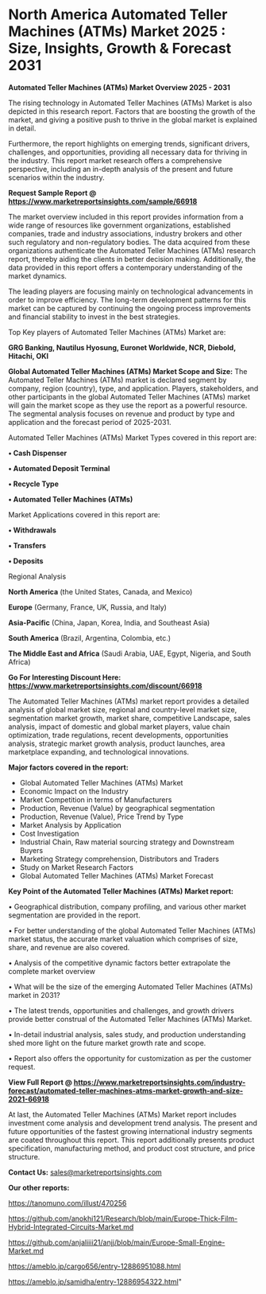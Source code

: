 # North America Automated Teller Machines (ATMs) Market 2025 : Size, Insights, Growth & Forecast 2031

<Strong> Automated Teller Machines (ATMs) Market Overview 2025 - 2031</strong>

The rising technology in Automated Teller Machines (ATMs) Market is also depicted in this research report. Factors that are boosting the growth of the market, and giving a positive push to thrive in the global market is explained in detail.

Furthermore, the report highlights on emerging trends, significant drivers, challenges, and opportunities, providing all necessary data for thriving in the industry. This report market research offers a comprehensive perspective, including an in-depth analysis of the present and future scenarios within the industry.

<strong>Request Sample Report @ <a href=https://www.marketreportsinsights.com/sample/66918>https://www.marketreportsinsights.com/sample/66918</a></strong>

The market overview included in this report provides information from a wide range of resources like government organizations, established companies, trade and industry associations, industry brokers and other such regulatory and non-regulatory bodies. The data acquired from these organizations authenticate the Automated Teller Machines (ATMs) research report, thereby aiding the clients in better decision making. Additionally, the data provided in this report offers a contemporary understanding of the market dynamics.

The leading players are focusing mainly on technological advancements in order to improve efficiency. The long-term development patterns for this market can be captured by continuing the ongoing process improvements and financial stability to invest in the best strategies.

Top Key players of Automated Teller Machines (ATMs) Market are:

<strong>GRG Banking, Nautilus Hyosung, Euronet Worldwide, NCR, Diebold, Hitachi, OKI</strong>

<strong><b>Global Automated Teller Machines (ATMs) Market Scope and Size:</b></strong>
The Automated Teller Machines (ATMs) market is declared segment by company, region (country), type, and application. Players, stakeholders, and other participants in the global Automated Teller Machines (ATMs) market will gain the market scope as they use the report as a powerful resource. The segmental analysis focuses on revenue and product by type and application and the forecast period of 2025-2031.

Automated Teller Machines (ATMs) Market Types covered in this report are:

<strong>• Cash Dispenser

• Automated Deposit Terminal

• Recycle Type

• Automated Teller Machines (ATMs)</strong>

Market Applications covered in this report are:

<strong>• Withdrawals

• Transfers

• Deposits</strong> 

Regional Analysis

<strong>North America</strong> (the United States, Canada, and Mexico)

<strong>Europe</strong> (Germany, France, UK, Russia, and Italy)

<strong>Asia-Pacific</strong> (China, Japan, Korea, India, and Southeast Asia)

<strong>South America</strong> (Brazil, Argentina, Colombia, etc.)

<strong>The Middle East and Africa</strong> (Saudi Arabia, UAE, Egypt, Nigeria, and South Africa)

<strong>Go For Interesting Discount Here: <a href=https://www.marketreportsinsights.com/discount/66918>https://www.marketreportsinsights.com/discount/66918</a></strong>

The Automated Teller Machines (ATMs) market report provides a detailed analysis of global market size, regional and country-level market size, segmentation market growth, market share, competitive Landscape, sales analysis, impact of domestic and global market players, value chain optimization, trade regulations, recent developments, opportunities analysis, strategic market growth analysis, product launches, area marketplace expanding, and technological innovations.

<strong><b>Major factors covered in the report:</b></strong>
<ul>
  <li>Global Automated Teller Machines (ATMs) Market </li>
  <li>Economic Impact on the Industry</li>
  <li>Market Competition in terms of Manufacturers</li>
  <li>Production, Revenue (Value) by geographical segmentation</li>
  <li>Production, Revenue (Value), Price Trend by Type</li>
  <li>Market Analysis by Application</li>
  <li>Cost Investigation</li>
  <li>Industrial Chain, Raw material sourcing strategy and Downstream Buyers</li>
  <li>Marketing Strategy comprehension, Distributors and Traders</li>
  <li>Study on Market Research Factors</li>
  <li>Global Automated Teller Machines (ATMs) Market Forecast</li>
</ul>

<strong><b>Key Point of the Automated Teller Machines (ATMs) Market report:</b></strong>

• Geographical distribution, company profiling, and various other market segmentation are provided in the report.

• For better understanding of the global Automated Teller Machines (ATMs) market status, the accurate market valuation which comprises of size, share, and revenue are also covered.

• Analysis of the competitive dynamic factors better extrapolate the complete market overview

• What will be the size of the emerging Automated Teller Machines (ATMs) market in 2031?

• The latest trends, opportunities and challenges, and growth drivers provide better construal of the Automated Teller Machines (ATMs) Market.

• In-detail industrial analysis, sales study, and production understanding shed more light on the future market growth rate and scope.

• Report also offers the opportunity for customization as per the customer request.

<strong><b>View Full Report @ <a href=https://www.marketreportsinsights.com/industry-forecast/automated-teller-machines-atms-market-growth-and-size-2021-66918>https://www.marketreportsinsights.com/industry-forecast/automated-teller-machines-atms-market-growth-and-size-2021-66918</a></b></strong>


At last, the Automated Teller Machines (ATMs) Market report includes investment come analysis and development trend analysis. The present and future opportunities of the fastest growing international industry segments are coated throughout this report. This report additionally presents product specification, manufacturing method, and product cost structure, and price structure.

<strong>Contact Us:</strong>
sales@marketreportsinsights.com

<strong>Our other reports:</strong>

<a href=https://tanomuno.com/illust/470256>https://tanomuno.com/illust/470256</a>

<a href=https://github.com/anokhi121/Research/blob/main/Europe-Thick-Film-Hybrid-Integrated-Circuits-Market.md>https://github.com/anokhi121/Research/blob/main/Europe-Thick-Film-Hybrid-Integrated-Circuits-Market.md</a>

<a href=https://github.com/anjaliiii21/anjj/blob/main/Europe-Small-Engine-Market.md>https://github.com/anjaliiii21/anjj/blob/main/Europe-Small-Engine-Market.md</a>

<a href=https://ameblo.jp/cargo656/entry-12886951088.html>https://ameblo.jp/cargo656/entry-12886951088.html</a>

<a href=https://ameblo.jp/samidha/entry-12886954322.html>https://ameblo.jp/samidha/entry-12886954322.html</a>"
